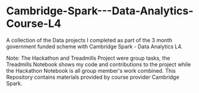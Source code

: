 # Cambridge-Spark---Data-Analytics-Course-L4
A collection of the Data projects I completed as part of the 3 month government funded scheme with Cambridge Spark - Data Analytics L4.

Note: The Hackathon and Treadmills Project were group tasks, the Treadmills Notebook shows my code and contributions to the project while the Hackathon Notebook is all group member's work combined. 
This Repository contains materials provided by course provider Cambridge Spark. 
